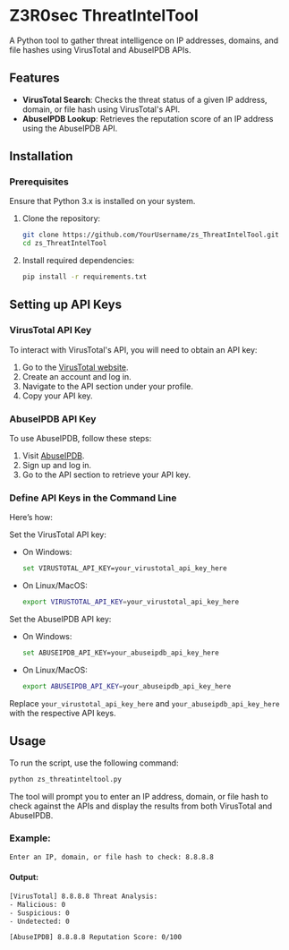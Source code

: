# Z3R0sec ThreatIntelTool

A Python tool to gather threat intelligence on IP addresses, domains, and file hashes using VirusTotal and AbuseIPDB APIs.

## Features

- **VirusTotal Search**: Checks the threat status of a given IP address, domain, or file hash using VirusTotal's API.
- **AbuseIPDB Lookup**: Retrieves the reputation score of an IP address using the AbuseIPDB API.

## Installation

### Prerequisites

Ensure that Python 3.x is installed on your system.

1. Clone the repository:
    ```sh
    git clone https://github.com/YourUsername/zs_ThreatIntelTool.git
    cd zs_ThreatIntelTool
    ```

2. Install required dependencies:
    ```sh
    pip install -r requirements.txt
    ```

## Setting up API Keys

### VirusTotal API Key

To interact with VirusTotal's API, you will need to obtain an API key:

1. Go to the [VirusTotal website](https://www.virustotal.com/).
2. Create an account and log in.
3. Navigate to the API section under your profile.
4. Copy your API key.

### AbuseIPDB API Key

To use AbuseIPDB, follow these steps:

1. Visit [AbuseIPDB](https://www.abuseipdb.com/).
2. Sign up and log in.
3. Go to the API section to retrieve your API key.

### Define API Keys in the Command Line

Here’s how:

Set the VirusTotal API key:
- On Windows:
    ```sh
    set VIRUSTOTAL_API_KEY=your_virustotal_api_key_here
    ```
- On Linux/MacOS:
    ```sh
    export VIRUSTOTAL_API_KEY=your_virustotal_api_key_here
    ```

Set the AbuseIPDB API key:
- On Windows:
    ```sh
    set ABUSEIPDB_API_KEY=your_abuseipdb_api_key_here
    ```
- On Linux/MacOS:
    ```sh
    export ABUSEIPDB_API_KEY=your_abuseipdb_api_key_here
    ```

Replace `your_virustotal_api_key_here` and `your_abuseipdb_api_key_here` with the respective API keys.

## Usage

To run the script, use the following command:
```sh
python zs_threatinteltool.py
```

The tool will prompt you to enter an IP address, domain, or file hash to check against the APIs and display the results from both VirusTotal and AbuseIPDB.

### Example:
```sh
Enter an IP, domain, or file hash to check: 8.8.8.8
```

#### Output:
```sh
[VirusTotal] 8.8.8.8 Threat Analysis:
- Malicious: 0
- Suspicious: 0
- Undetected: 0

[AbuseIPDB] 8.8.8.8 Reputation Score: 0/100
```


